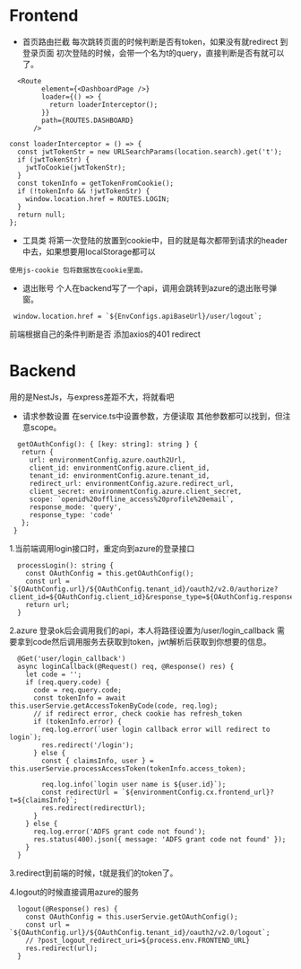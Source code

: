 # Frontend

 - 首页路由拦截
 每次跳转页面的时候判断是否有token，如果没有就redirect 到登录页面
 初次登陆的时候，会带一个名为t的query，直接判断是否有就可以了。
```javacript
  <Route
        element={<DashboardPage />}
        loader={() => {
          return loaderInterceptor();
        }}
        path={ROUTES.DASHBOARD}
      />

```
```
const loaderInterceptor = () => {
  const jwtTokenStr = new URLSearchParams(location.search).get('t');
  if (jwtTokenStr) {
    jwtToCookie(jwtTokenStr);
  }
  const tokenInfo = getTokenFromCookie();
  if (!tokenInfo && !jwtTokenStr) {
    window.location.href = ROUTES.LOGIN;
  }
  return null;
};
```
 - 工具类
 将第一次登陆的放置到cookie中，目的就是每次都带到请求的header中去，如果想要用localStorage都可以
 ```
 使用js-cookie 包将数据放在cookie里面。
 ```
 - 退出账号
 个人在backend写了一个api，调用会跳转到azure的退出账号弹窗。
 ```
  window.location.href = `${EnvConfigs.apiBaseUrl}/user/logout`;
```
前端根据自己的条件判断是否 添加axios的401 redirect

#  Backend
用的是NestJs，与express差距不大，将就看吧
 - 请求参数设置
 在service.ts中设置参数，方便读取
 其他参数都可以找到，但注意scope。
 ```
   getOAuthConfig(): { [key: string]: string } {
    return {
      url: environmentConfig.azure.oauth2Url,
      client_id: environmentConfig.azure.client_id,
      tenant_id: environmentConfig.azure.tenant_id,
      redirect_url: environmentConfig.azure.redirect_url,
      client_secret: environmentConfig.azure.client_secret,
      scope: `openid%20offline_access%20profile%20email`,
      response_mode: 'query',
      response_type: 'code'
    };
  }

 ```
 1.当前端调用login接口时，重定向到azure的登录接口
```
  processLogin(): string {
    const OAuthConfig = this.getOAuthConfig();
    const url = `${OAuthConfig.url}/${OAuthConfig.tenant_id}/oauth2/v2.0/authorize?client_id=${OAuthConfig.client_id}&response_type=${OAuthConfig.response_type}&redirect_uri=${OAuthConfig.redirect_url}&response_mode=${OAuthConfig.response_mode}&scope=${OAuthConfig.scope}`;
    return url;
  }
```

2.azure 登录ok后会调用我们的api，本人将路径设置为/user/login_callback
需要拿到code然后调用服务去获取到token，jwt解析后获取到你想要的信息。

```
  @Get('user/login_callback')
  async loginCallback(@Request() req, @Response() res) {
    let code = '';
    if (req.query.code) {
      code = req.query.code;
      const tokenInfo = await this.userServie.getAccessTokenByCode(code, req.log);
      // if redirect error, check cookie has refresh_token
      if (tokenInfo.error) {
        req.log.error(`user login callback error will redirect to login`);
        res.redirect('/login');
      } else {
        const { claimsInfo, user } = this.userServie.processAccessToken(tokenInfo.access_token);

        req.log.info(`login user name is ${user.id}`);
        const redirectUrl = `${environmentConfig.cx.frontend_url}?t=${claimsInfo}`;
        res.redirect(redirectUrl);
      }
    } else {
      req.log.error('ADFS grant code not found');
      res.status(400).json({ message: 'ADFS grant code not found' });
    }
  }
```

3.redirect到前端的时候，t就是我们的token了。

4.logout的时候直接调用azure的服务
```
  logout(@Response() res) {
    const OAuthConfig = this.userServie.getOAuthConfig();
    const url = `${OAuthConfig.url}/${OAuthConfig.tenant_id}/oauth2/v2.0/logout`;
    // ?post_logout_redirect_uri=${process.env.FRONTEND_URL}
    res.redirect(url);
  }
```
